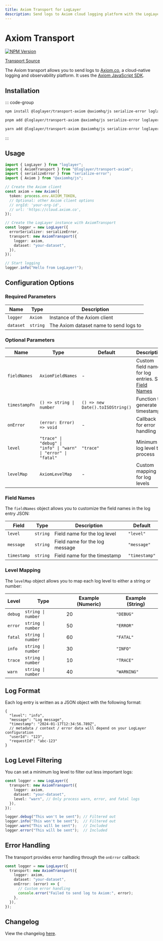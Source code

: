 ```yaml
---
title: Axiom Transport for LogLayer
description: Send logs to Axiom cloud logging platform with the LogLayer logging library
---
```


# Axiom Transport <Badge type="tip" text="Server" />

[![NPM Version](https://img.shields.io/npm/v/%40loglayer%2Ftransport-axiom)](https://www.npmjs.com/package/@loglayer/transport-axiom)

[Transport Source](https://github.com/loglayer/loglayer/blob/master/packages/transports/axiom)

The Axiom transport allows you to send logs to [Axiom.co](https://axiom.co), a cloud-native logging and observability platform.
It uses the [Axiom JavaScript SDK](https://github.com/axiomhq/axiom-js).

## Installation

::: code-group

```sh [npm]
npm install @loglayer/transport-axiom @axiomhq/js serialize-error loglayer
```

```sh [pnpm]
pnpm add @loglayer/transport-axiom @axiomhq/js serialize-error loglayer
```

```sh [yarn]
yarn add @loglayer/transport-axiom @axiomhq/js serialize-error loglayer
```

:::

## Usage

```typescript
import { LogLayer } from "loglayer";
import { AxiomTransport } from "@loglayer/transport-axiom";
import { serializeError } from "serialize-error";
import { Axiom } from "@axiomhq/js";

// Create the Axiom client
const axiom = new Axiom({
  token: process.env.AXIOM_TOKEN,
  // Optional: other Axiom client options
  // orgId: 'your-org-id',
  // url: 'https://cloud.axiom.co',
});

// Create the LogLayer instance with AxiomTransport
const logger = new LogLayer({
  errorSerializer: serializeError,
  transport: new AxiomTransport({
    logger: axiom,
    dataset: "your-dataset",
  }),
});

// Start logging
logger.info("Hello from LogLayer!");
```

## Configuration Options

### Required Parameters

| Name | Type | Description |
|------|------|-------------|
| `logger` | `Axiom` | Instance of the Axiom client |
| `dataset` | `string` | The Axiom dataset name to send logs to |

### Optional Parameters

| Name | Type | Default | Description |
|------|------|---------|-------------|
| `fieldNames` | `AxiomFieldNames` | - | Custom field names for log entries. See [Field Names](#field-names) |
| `timestampFn` | `() => string \| number` | `() => new Date().toISOString()` | Function to generate timestamps |
| `onError` | `(error: Error) => void` | - | Callback for error handling |
| `level` | `"trace" \| "debug" \| "info" \| "warn" \| "error" \| "fatal"` | `"trace"` | Minimum log level to process |
| `levelMap` | `AxiomLevelMap` | - | Custom mapping for log levels |

### Field Names

The `fieldNames` object allows you to customize the field names in the log entry JSON:

| Field | Type | Description | Default |
|-------|------|-------------|---------|
| `level` | `string` | Field name for the log level | `"level"` |
| `message` | `string` | Field name for the log message | `"message"` |
| `timestamp` | `string` | Field name for the timestamp | `"timestamp"` |

### Level Mapping

The `levelMap` object allows you to map each log level to either a string or number:

| Level | Type | Example (Numeric) | Example (String) |
|-------|------|------------------|------------------|
| `debug` | `string \| number` | 20 | `"DEBUG"` |
| `error` | `string \| number` | 50 | `"ERROR"` |
| `fatal` | `string \| number` | 60 | `"FATAL"` |
| `info` | `string \| number` | 30 | `"INFO"` |
| `trace` | `string \| number` | 10 | `"TRACE"` |
| `warn` | `string \| number` | 40 | `"WARNING"` |

## Log Format

Each log entry is written as a JSON object with the following format:

```json5
{
  "level": "info",
  "message": "Log message",
  "timestamp": "2024-01-17T12:34:56.789Z",
  // metadata / context / error data will depend on your LogLayer configuration
  "userId": "123",
  "requestId": "abc-123"
}
```

## Log Level Filtering

You can set a minimum log level to filter out less important logs:

```typescript
const logger = new LogLayer({
  transport: new AxiomTransport({
    logger: axiom,
    dataset: "your-dataset",
    level: "warn", // Only process warn, error, and fatal logs
  }),
});

logger.debug("This won't be sent"); // Filtered out
logger.info("This won't be sent");  // Filtered out
logger.warn("This will be sent");   // Included
logger.error("This will be sent");  // Included
```

## Error Handling

The transport provides error handling through the `onError` callback:

```typescript
const logger = new LogLayer({
  transport: new AxiomTransport({
    logger: axiom,
    dataset: "your-dataset",
    onError: (error) => {
      // Custom error handling
      console.error("Failed to send log to Axiom:", error);
    },
  }),
});
```

## Changelog

View the changelog [here](./changelogs/axiom-changelog.md).

